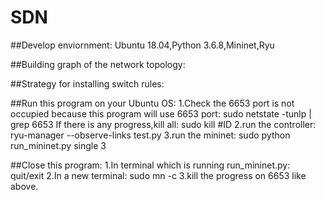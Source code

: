 # SDN

##Develop enviornment:
Ubuntu 18.04,Python 3.6.8,Mininet,Ryu

##Building graph of the network topology:

##Strategy for installing switch rules:


##Run this program on your Ubuntu OS:
1.Check the 6653 port is not occupied because this program will use 6653 port:
sudo netstate -tunlp | grep 6653
If there is any progress,kill all:
sudo kill #ID
2.run the controller:
ryu-manager --observe-links test.py
3.run the mininet:
sudo python run_mininet.py single 3

##Close this program:
1.In terminal which is running run_mininet.py:
quit/exit
2.In a new terminal:
sudo mn -c
3.kill the progress on 6653 like above.
